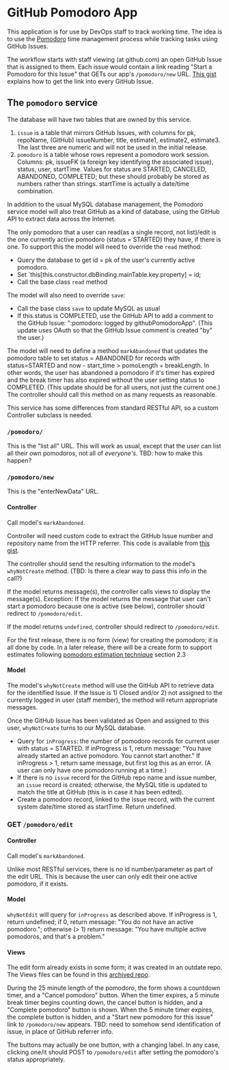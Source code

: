# GitHub Pomodoro App

This application is for use by DevOps staff to track working time. The idea is to use the [Pomodoro](https://www.slideshare.net/samakays/the-pomodoro-technique-v1-3) time management process while tracking tasks using GitHub Issues.

The workflow starts with staff viewing (at github.com) an open GitHub Issue that is assigned to them. Each issue would contain a link reading "Start a Pomodoro for this Issue" that GETs our app's `/pomodoro/new` URL. [This gist](https://gist.github.com/smattingly/38607352a1cdd4821e777553583b9c15) explains how to get the link into every GitHub Issue.

## The `pomodoro` service

The database will have two tables that are owned by this service.
1. `issue` is a table that mirrors GitHub Issues, with columns for pk, repoName, (GitHub) issueNumber, title, estimate1, estimate2, estimate3. The last three are numeric and will not be used in the initial release.
2. `pomodoro` is a table whose rows represent a pomodoro work session. Columns: pk, issueFK (a foreign key identifying the associated issue), status, user, startTime. Values for status are STARTED, CANCELED, ABANDONED, COMPLETED; but these should probably be stored as numbers rather than strings. startTime is actually a date/time combination.

In addition to the usual MySQL database management, the Pomodoro service model will also treat GitHub as a kind of database, using the GitHub API to extract data across the Internet. 

The only pomodoro that a user can read(as a single record, not list)/edit is the one currently active pomodoro (status = STARTED) they have, if there is one. To support this the model will need to override the `read` method:
- Query the database to get id = pk of the user's currently active pomodoro.
- Set `this[this.constructor.dbBinding.mainTable.key.property] = id;
- Call the base class `read` method

The model will also need to override `save`:
- Call the base class `save` to update MySQL as usual
- If this.status is COMPLETED, use the GitHub API to add a comment to the GitHub Issue: ":pomodoro: logged by githubPomodoroApp". (This update uses OAuth so that the GitHub Issue comment is created "by" the user.)

The model will need to define a method `markAbandoned` that updates the pomodoro table to set status = ABANDONED for records with status=STARTED and now - start_time > pomoLength + breakLength. In other words, the user has abandoned a pomodoro if it's timer has expired and the break timer has also expired without the user setting status to COMPLETED. (This update should be for all users, not just the current one.) The controller should call this method on as many requests as reasonable.

This service has some differences from standard RESTful API, so a custom Controller subclass is needed.

### `/pomodoro/`

This is the "list all" URL. This will work as usual, except that the user can list all their *own* pomodoros, not all of *everyone's*. TBD: how to make this happen?

### `/pomodoro/new`

This is the "enterNewData" URL. 

#### Controller

Call model's `markAbandoned`.

Controller will need custom code to extract the GitHub Issue number and repository name from the HTTP referrer. This code is available from [this gist](https://gist.github.com/smattingly/5bf9c3c0e328c71db09a90a7c942c8cf).

The controller should send the resulting information to the model's `whyNotCreate` method. (TBD: Is there a clear way to pass this info in the call?) 

If the model returns message(s), the controller calls views to display the message(s). Exception: If the model returns the message that user can't start a pomodoro because one is active (see below), controller should redirect to `/pomodoro/edit`. 

If the model returns `undefined`, controller should redirect to `/pomodoro/edit`. 

For the first release, there is no form (view) for creating the pomodoro; it is all done by code. In a later release, there will be a create form to support estimates following [pomodoro estimation technique](https://www.slideshare.net/samakays/the-pomodoro-technique-v1-3) section 2.3 

#### Model

The model's `whyNotCreate` method will use the GitHub API to retrieve data for the identified Issue. If the Issue is 1) Closed and/or 2) not assigned to the currently logged in user (staff member), the method will return appropriate messages.

Once the GitHub Issue has been validated as Open and assigned to this user, `whyNotCreate` turns to our MySQL database. 
- Query for `inProgress`: the number of pomodoro records for current user with status = STARTED. If inProgress is 1, return message: "You have already started an active pomodoro. You cannot start another." If inProgress > 1, return same message, but first log this as an error. (A user can only have one pomodoro running at a time.)
- If there is no `issue` record for the GitHub repo name and issue number, an `issue` record is created; otherwise, the MySQL title is updated to match the title at GitHub (this is in case it has been edited).
- Create a pomodoro record, linked to the issue record, with the current system date/time stored as startTime. Return undefined.

### GET `/pomodoro/edit`

#### Controller

Call model's `markAbandoned`.

Unlike most RESTful services, there is no id number/parameter as part of the edit URL. This is because the user can only edit their one active pomodoro, if it exists.

#### Model

`whyNotEdit` will query for `inProgress` as described above. If inProgress is 1, return undefined; if 0, return message: "You do not have an active pomodoro."; otherwise (> 1) return message: "You have multiple active pomodoros, and that's a problem."

#### Views

The edit form already exists in some form; it was created in an outdate repo. The Views files can be found in this [archived repo](https://github.com/dewv/github-pomodoro/tree/creatingViewsforPomodoro/views). 

During the 25 minute length of the pomodoro, the form shows a countdown timer, and a "Cancel pomodoro" button. When the timer expires, a 5 minute break timer begins counting down, the cancel button is hidden, and a "Complete pomodoro" button is shown. When the 5 minute timer expires, the complete button is hidden, and a "Start new pomodoro for this issue" link to `/pomodoro/new` appears. TBD: need to somehow send identification of issue, in place of GitHub referrer info.

The buttons may actually be one button, with a changing label. In any case, clicking one/it should POST to `/pomodoro/edit` after setting the pomodoro's status appropriately. 
